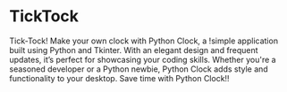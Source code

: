 # TickTock
Tick-Tock! Make your own clock with Python Clock, a !simple application built using Python and Tkinter. With an elegant design and frequent updates, it’s perfect for showcasing your coding skills. Whether you're a seasoned developer or a Python newbie, Python Clock adds style and functionality to your desktop. Save time with Python Clock!!
